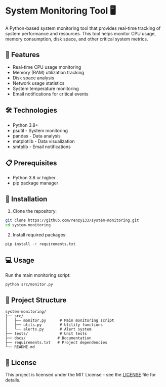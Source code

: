 # System Monitoring Tool 🖥️

A Python-based system monitoring tool that provides real-time tracking of system performance and resources. This tool helps monitor CPU usage, memory consumption, disk space, and other critical system metrics.

## 🚀 Features

* Real-time CPU usage monitoring
* Memory (RAM) utilization tracking
* Disk space analysis
* Network usage statistics
* System temperature monitoring
* Email notifications for critical events

## 🛠️ Technologies

* Python 3.8+
* psutil - System monitoring
* pandas - Data analysis
* matplotlib - Data visualization
* smtplib - Email notifications

## 📋 Prerequisites

* Python 3.8 or higher
* pip package manager

## 🔧 Installation

1. Clone the repository:
```bash
git clone https://github.com/renzy133/system-monitoring.git
cd system-monitoring
```

2. Install required packages:
```bash
pip install -r requirements.txt
```

## 💻 Usage

Run the main monitoring script:
```bash
python src/monitor.py
```

## 📁 Project Structure

```
system-monitoring/
├── src/
│   ├── monitor.py      # Main monitoring script
│   ├── utils.py        # Utility functions
│   └── alerts.py       # Alert system
├── tests/              # Unit tests
├── docs/              # Documentation
├── requirements.txt   # Project dependencies
└── README.md
```

## 📝 License

This project is licensed under the MIT License - see the [LICENSE](LICENSE) file for details.
